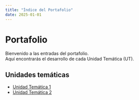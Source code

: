 ```yaml
---
title: "Índice del Portafolio"
date: 2025-01-01
---
```


# Portafolio

Bienvenido a las entradas del portafolio.  
Aquí encontrarás el desarrollo de cada Unidad Temática (UT).

## Unidades temáticas

- [Unidad Temática 1](ut1/index.md)
- [Unidad Temática 2](ut2/index.md)


